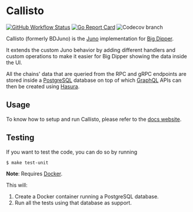 # Callisto
[![GitHub Workflow Status](https://img.shields.io/github/workflow/status/forbole/callisto/Tests)](https://github.com/forbole/callisto/actions?query=workflow%3ATests)
[![Go Report Card](https://goreportcard.com/badge/github.com/forbole/callisto)](https://goreportcard.com/report/github.com/forbole/callisto)
![Codecov branch](https://img.shields.io/codecov/c/github/forbole/callisto/cosmos/v0.40.x)

Callisto (formerly BDJuno) is the [Juno](https://github.com/forbole/juno) implementation
for [Big Dipper](https://github.com/forbole/big-dipper).

It extends the custom Juno behavior by adding different handlers and custom operations to make it easier for Big Dipper
showing the data inside the UI.

All the chains' data that are queried from the RPC and gRPC endpoints are stored inside
a [PostgreSQL](https://www.postgresql.org/) database on top of which [GraphQL](https://graphql.org/) APIs can then be
created using [Hasura](https://hasura.io/).

## Usage
To know how to setup and run Callisto, please refer to
the [docs website](https://docs.bigdipper.live/cosmos-based/parser/overview/).

## Testing
If you want to test the code, you can do so by running

```shell
$ make test-unit
```

**Note**: Requires [Docker](https://docker.com).

This will:
1. Create a Docker container running a PostgreSQL database.
2. Run all the tests using that database as support.


